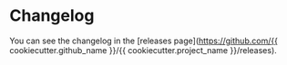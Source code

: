 # Changelog

You can see the changelog in the [releases page](https://github.com/{{ cookiecutter.github_name }}/{{ cookiecutter.project_name }}/releases).

